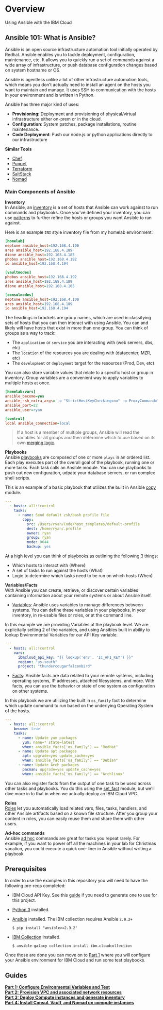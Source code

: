 # Overview
Using Ansible with the IBM Cloud

## Ansible 101: What is Ansible?

Ansible is an open source infrastructure automation tool initially operated by Redhat. Ansible enables you to tackle deployment, configuration, maintenance, etc. It allows you to quickly run a set of commands against a wide array of infrastructure, or push database configuration changes based on system hostname or OS. 

Ansible is agentless unlike a lot of other infrastructure automation tools, which means you don't actually need to install an agent on the hosts you want to maintain and manage. It uses SSH to communication with the hosts in your environment and is written in Python.  

Ansible has three major kind of uses: 

 - **Provisioning**: Deployment and provisioning of physical/virtual infrastructure either on-prem or in the cloud.
 - **Configuration**: System patches, package installations, routine maintenance. 
 - **Code Deployment**: Push our node.js or python applications directly to our infrastructure

**Similar Tools**

 - [Chef](https://www.chef.io/)  
 - [Puppet](https://puppet.com/)  
 - [Terraform](https://www.terraform.io/)  
 - [SaltStack](https://saltproject.io/)  
 - [Nomad](https://www.nomadproject.io/)

### Main Components of Ansible

**Inventory**  
In Ansible, an [inventory](https://docs.ansible.com/ansible/latest/user_guide/intro_inventory.html#intro-inventory) is a set of hosts that Ansible can work against to run commands and playbooks. Once you've defined your inventory, you can use [patterns](https://docs.ansible.com/ansible/latest/user_guide/intro_patterns.html#intro-patterns) to further refine the hosts or groups you want Ansible to run against.

Here is an example `INI` style inventory file from my homelab environment:

```ini
[homelab]
neptune ansible_host=192.168.4.100
ares ansible_host=192.168.4.189 
dione ansible_host=192.168.4.185
phobos ansible_host=192.168.4.192 
io ansible_host=192.168.4.194

[vaultnodes]
phobos ansible_host=192.168.4.192 
ares ansible_host=192.168.4.189
dione ansible_host=192.168.4.185

[consulnodes]
neptune ansible_host=192.168.4.100
ares ansible_host=192.168.4.189 
io ansible_host=192.168.4.194
```

The headings in brackets are group names, which are used in classifying sets of hosts that you can then interact with using Ansible.  You can and likely will have hosts that exist in more than one group. You can think of groups as a way to track:

 - The `application` or `service` you are interacting with (web servers, dbs, etc)
 - The `location` of the resources you are dealing with (datacenter, MZR, etc)
 - The `development` or `deployment` target for the resources (Prod, Dev, etc)


You can also store variable values that relate to a specific host or group in inventory. Group variables are a convenient way to apply variables to multiple hosts at once. 

```ini
[homelab:vars]
ansible_become=yes
ansible_ssh_extra_args='-o "StrictHostKeyChecking=no" -o ProxyCommand="ssh -o StrictHostKeyChecking=no -W %h:%p ryan@192.168.122.4"'
ansible_port=22
ansible_user=ryan

[control]
local ansible_connection=local
```

> If a host is a member of multiple groups, Ansible will read the variables for all groups and then determine which to use based on its own [merging logic](https://docs.ansible.com/ansible/latest/user_guide/intro_inventory.html#how-we-merge).
 

**Playbooks**  
Ansible [playbooks](https://docs.ansible.com/ansible/latest/user_guide/playbooks_intro.html) are composed of one or more `plays` in an ordered list. Each play executes part of the overall goal of the playbook, running one or more tasks. Each task calls an Ansible module. You can use playbooks to push out new configuration, udpate your database servers, or run complex shell scripts. 

This is an example of a basic playbook that utilizes the built in Ansible [copy](https://docs.ansible.com/ansible/latest/collections/ansible/builtin/copy_module.html) module. 

```yaml 
---
  - hosts: all:!control
    tasks:
      - name: Send default zsh/bash profile file
        copy:
          src: /Users/ryan/Code/host_templates/default-profile
          dest: /home/ryan/.profile
          owner: ryan
          group: ryan
          mode: 0644
          backup: yes
```

At a high level you can think of playbooks as outlining the following 3 things:

 - Which hosts to interact with (Where)
 - A set of tasks to run against the hosts (What) 
 - Logic to determine which tasks need to be run on which hosts (When)

**Variables/Facts**  
With Ansible you can create, retrieve, or discover certain variables containing information about your remote systems or about Ansible itself. 

 - [Variables](https://docs.ansible.com/ansible/latest/user_guide/playbooks_variables.html): Ansible uses variables to manage differences between systems. You can define these variables in your playbooks, in your inventory, in re-usable files or roles, or at the command line.

In this example we are providing Variables at the playbook level. We are explicitally setting 2 of the variables, and using Ansibles built in ability to lookup Environmental Variables for our API Key variable.

```yaml
---
  - hosts: all:!control
    vars:
      ibmcloud_api_key: "{{ lookup('env', 'IC_API_KEY') }}"
      region: "us-south"
      project: "thundercougarfalconbird"
```

 - [Facts](https://docs.ansible.com/ansible/latest/user_guide/playbooks_vars_facts.html): Ansible facts are data related to your remote systems, including operating systems, IP addresses, attached filesystems, and more. With facts, you can use the behavior or state of one system as configuration on other systems.

In this playbook we are utilizing the built in `os_family` fact to determine which update command to run based on the underlying Operating System of the hosts.

```yaml
---
  - hosts: all:!control
    become: true
    tasks:
      - name: Update yum packages
        yum: name=* state=latest
        when: ansible_facts['os_family'] == "RedHat"
      - name: Update apt packages
        apt: upgrade=yes update_cache=yes
        when: ansible_facts['os_family'] == "Debian"
      - name: Update Arch packages
        pacman: upgrade=yes update_cache=yes
        when: ansible_facts['os_family'] == "Archlinux"
```

You can also register facts from the output of one task to be used across other tasks and playbooks. You do this using the [set_fact](https://docs.ansible.com/ansible/latest/collections/ansible/builtin/set_fact_module.html) module, but we'll dive more in to that in when we actually deploy an IBM Cloud VPC. 

**Roles**  
[Roles](https://docs.ansible.com/ansible/latest/user_guide/playbooks_reuse_roles.html) let you automatically load related vars, files, tasks, handlers, and other Ansible artifacts based on a known file structure. After you group your content in roles, you can easily reuse them and share them with other users.

**Ad-hoc commands**  
Ansible [ad hoc](https://docs.ansible.com/ansible/latest/user_guide/intro_adhoc.html) commands are great for tasks you repeat rarely. For example, if you want to power off all the machines in your lab for Christmas vacation, you could execute a quick one-liner in Ansible without writing a playbook

## Prerequisites
In order to use the examples in this repository you will need to have the following pre-reqs completed:

 - IBM Cloud API Key. See this [guide](https://cloud.ibm.com/docs/account?topic=account-userapikey&interface=ui#create_user_key) if you need to generate one to use for this project. 
 - [Python 3](https://www.python.org/downloads/) installed. 
 - [Ansible](https://www.ansible.com/) installed. The IBM collection requires Ansible `2.9.2+`
 
    ```shell
    $ pip install "ansible>=2.9.2"
    ```

 - [IBM Collection](https://galaxy.ansible.com/ibm/cloudcollection) installed. 

    ```
    $ ansible-galaxy collection install ibm.cloudcollection
    ```

Once those are done you can move on to [Part 1](01-Configure/README.md) where you will configure your Ansible environment for IBM Cloud and run some test playbooks. 

## Guides

[**Part 1: Configure Environmental Variables and Test**](01-Configure/README.md)  
[**Part 2: Provision VPC and associated network resources**](02-Deploy-Vpc/README.md)    
[**Part 3: Deploy Compute instances and generate inventory**](04-Deploy-Compute/README.md)  
[**Part 4: Install Consul. Vault, and Nomad on compute instances**](05-Install-Hashistack/README.md)  
